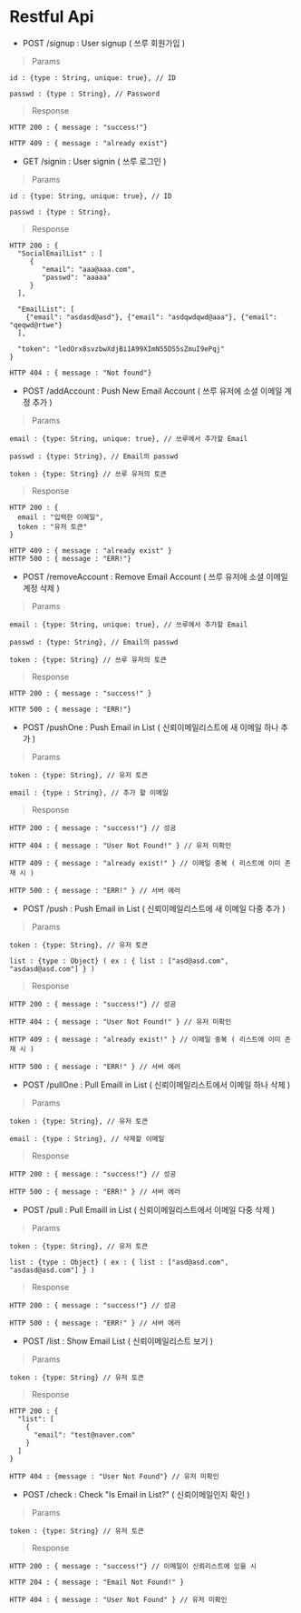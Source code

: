 # Restful Api

* POST /signup : User signup ( 쓰루 회원가입 )

> Params

    id : {type : String, unique: true}, // ID

    passwd : {type : String}, // Password

> Response

    HTTP 200 : { message : "success!"}

    HTTP 409 : { message : "already exist"}


* GET /signin : User signin ( 쓰루 로그인 )

> Params

    id : {type: String, unique: true}, // ID

    passwd : {type : String},

> Response

    HTTP 200 : {
      "SocialEmailList" : [
         {
            "email": "aaa@aaa.com",
            "passwd": "aaaaa"
         }
      ],
      
      "EmailList": [
        {"email": "asdasd@asd"}, {"email": "asdqwdqwd@aaa"}, {"email": "qeqwd@rtwe"}
      ],
 
      "token": "ledOrx8svzbwXdjBi1A99XImN55DS5sZmuI9ePqj"
    }

    HTTP 404 : { message : "Not found"}


* POST /addAccount : Push New Email Account ( 쓰루 유저에 소셜 이메일 계정 추가 )

> Params

    email : {type: String, unique: true}, // 쓰루에서 추가할 Email
    
    passwd : {type: String}, // Email의 passwd
    
    token : {type: String} // 쓰루 유저의 토큰

> Response

    HTTP 200 : { 
      email : "입력한 이메일",
      token : "유저 토큰"
    }
    
    HTTP 409 : { message : "already exist" } 
    HTTP 500 : { message : "ERR!"}


* POST /removeAccount : Remove Email Account ( 쓰루 유저에 소셜 이메일 계정 삭제 )

> Params

    email : {type: String, unique: true}, // 쓰루에서 추가할 Email
    
    passwd : {type: String}, // Email의 passwd
    
    token : {type: String} // 쓰루 유저의 토큰

> Response

    HTTP 200 : { message : "success!" }

    HTTP 500 : { message : "ERR!"}


* POST /pushOne : Push Email in List ( 신뢰이메일리스트에 새 이메일 하나 추가 )

> Params

    token : {type: String}, // 유저 토큰

    email : {type : String}, // 추가 할 이메일

> Response

    HTTP 200 : { message : "success!"} // 성공

    HTTP 404 : { message : "User Not Found!" } // 유저 미확인

    HTTP 409 : { message : "already exist!" } // 이메일 중복 ( 리스트에 이미 존재 시 )

    HTTP 500 : { message : "ERR!" } // 서버 에러


* POST /push : Push Email in List ( 신뢰이메일리스트에 새 이메일 다중 추가 ) 

> Params

    token : {type: String}, // 유저 토큰
    
    list : {type : Object} ( ex : { list : ["asd@asd.com", "asdasd@asd.com"] } )

> Response

    HTTP 200 : { message : "success!"} // 성공

    HTTP 404 : { message : "User Not Found!" } // 유저 미확인

    HTTP 409 : { message : "already exist!" } // 이메일 중복 ( 리스트에 이미 존재 시 )

    HTTP 500 : { message : "ERR!" } // 서버 에러


* POST /pullOne : Pull Emaill in List ( 신뢰이메일리스트에서 이메일 하나 삭제 )

> Params

    token : {type: String}, // 유저 토큰

    email : {type : String}, // 삭제할 이메일

> Response

    HTTP 200 : { message : "success!"} // 성공

    HTTP 500 : { message : "ERR!" } // 서버 에러
    
    
* POST /pull : Pull Emaill in List ( 신뢰이메일리스트에서 이메일 다중 삭제 ) 

> Params

    token : {type: String}, // 유저 토큰
    
    list : {type : Object} ( ex : { list : ["asd@asd.com", "asdasd@asd.com"] } )

> Response

    HTTP 200 : { message : "success!"} // 성공

    HTTP 500 : { message : "ERR!" } // 서버 에러


* POST /list : Show Email List ( 신뢰이메일리스트 보기 )

> Params

    token : {type: String} // 유저 토큰

> Response

    HTTP 200 : {
      "list": [
        {
          "email": "test@naver.com"
        }
      ]
    }

    HTTP 404 : {message : "User Not Found"} // 유저 미확인

* POST /check : Check "Is Email in List?" ( 신뢰이메일인지 확인 )

> Params

    token : {type: String} // 유저 토큰

> Response

    HTTP 200 : { message : "success!"} // 이메일이 신뢰리스트에 있을 시

    HTTP 204 : { message : "Email Not Found!" }

    HTTP 404 : { message : "User Not Found" } // 유저 미확인
